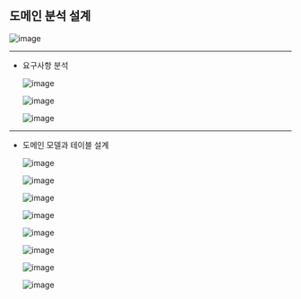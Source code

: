 ## **도메인 분석 설계**

![image](https://user-images.githubusercontent.com/79301439/163330571-ba48361e-f1a4-44a3-bdd1-a7f02c9d4a8b.png)

***
  * 요구사항 분석
    
    ![image](https://user-images.githubusercontent.com/79301439/163334086-93391b49-2c2e-482f-8829-06d83219d406.png)
    
    ![image](https://user-images.githubusercontent.com/79301439/163334130-1694bc69-5f76-4b52-ac9a-356d0d3ff9b7.png)
    
    ![image](https://user-images.githubusercontent.com/79301439/163334392-c1243693-39b8-4ab2-8a18-e281208411e1.png)

***
  * 도메인 모델과 테이블 설계
    
    ![image](https://user-images.githubusercontent.com/79301439/163347540-21f3d949-b722-45b7-a55b-fa0107c65ee1.png)
    
    ![image](https://user-images.githubusercontent.com/79301439/163347649-42a52da6-fbb4-4eaf-8920-d8fa2c2d61de.png)
    
    ![image](https://user-images.githubusercontent.com/79301439/163347703-e965a5e8-cc94-461d-b77a-a90a917d7f59.png)
    
    ![image](https://user-images.githubusercontent.com/79301439/163347813-7e8d103d-d00a-4d10-b845-767a59909b6f.png)
    
    ![image](https://user-images.githubusercontent.com/79301439/163347869-6a310880-491e-4aeb-bbb3-c61f6702cb7f.png)
    
    ![image](https://user-images.githubusercontent.com/79301439/163347911-e209439c-7841-4f0f-abc6-ee26201fa90d.png)
    
    ![image](https://user-images.githubusercontent.com/79301439/163348097-2763116f-e9cc-409e-989a-d2f0b2a6ff18.png)
    
    ![image](https://user-images.githubusercontent.com/79301439/163348149-6afaaac9-615b-4863-a903-3965d050eba2.png)
